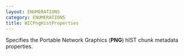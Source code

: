 ```yaml
---
layout: ENUMERATIONS
category: ENUMERATIONS
title: WICPngHistProperties
---
```


Specifies the Portable Network Graphics (**PNG**) hIST chunk metadata properties.
